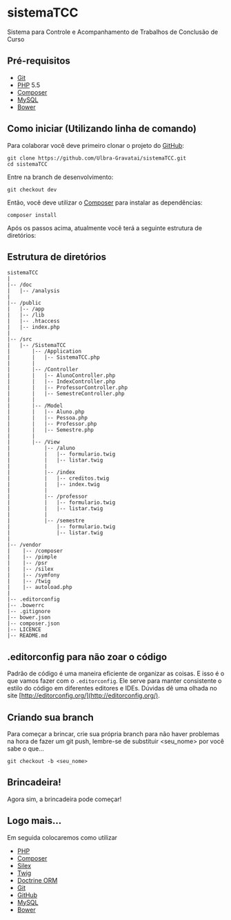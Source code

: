 # sistemaTCC
Sistema para Controle e Acompanhamento de Trabalhos de Conclusão de Curso

## Pré-requisitos
* [Git](https://git-scm.com)
* [PHP](http://php.net) 5.5
* [Composer](https://getcomposer.org)
* [MySQL](https://www.mysql.com)
* [Bower](http://bower.io)

## Como iniciar (Utilizando linha de comando)
Para colaborar você deve primeiro clonar o projeto do [GitHub](https://github.com/Ulbra-Gravatai/sistemaTCC/):
```
git clone https://github.com/Ulbra-Gravatai/sistemaTCC.git
cd sistemaTCC
```
Entre na branch de desenvolvimento:
```
git checkout dev
```
Então, você deve utilizar o [Composer](https://getcomposer.org) para instalar as dependências:
```
composer install
```
Após os passos acima, atualmente você terá a seguinte estrutura de diretórios:

## Estrutura de diretórios

```
sistemaTCC
|
|-- /doc
|   |-- /analysis
|
|-- /public
|   |-- /app
|   |-- /lib
|   |-- .htaccess
|   |-- index.php
|
|-- /src
|   |-- /SistemaTCC
|       |-- /Application
|       |   |-- SistemaTCC.php
|       |
|       |-- /Controller
|       |   |-- AlunoController.php
|       |   |-- IndexController.php
|       |   |-- ProfessorController.php
|       |   |-- SemestreController.php
|       |
|       |-- /Model
|       |   |-- Aluno.php
|       |   |-- Pessoa.php
|       |   |-- Professor.php
|       |   |-- Semestre.php
|       |
|       |-- /View
|           |-- /aluno
|           |   |-- formulario.twig
|           |   |-- listar.twig
|           |
|           |-- /index
|           |   |-- creditos.twig
|           |   |-- index.twig
|           |
|           |-- /professor
|           |   |-- formulario.twig
|           |   |-- listar.twig
|           |
|           |-- /semestre
|               |-- formulario.twig
|               |-- listar.twig
|
|-- /vendor
|    |-- /composer
|    |-- /pimple
|    |-- /psr
|    |-- /silex
|    |-- /symfony
|    |-- /twig
|    |-- autoload.php
|
|-- .editorconfig
|-- .bowerrc
|-- .gitignore
|-- bower.json
|-- composer.json
|-- LICENCE
|-- README.md
```

## .editorconfig para não zoar o código
Padrão de código é uma maneira eficiente de organizar as coisas. E isso é o que vamos fazer com o ``.editorconfig``. Ele serve para manter consistente o estilo do código em diferentes editores e IDEs.
Dúvidas dê uma olhada no site [http://editorconfig.org/](http://editorconfig.org/).

## Criando sua branch
Para começar a brincar, crie sua própria branch para não haver problemas na hora de fazer um git push, lembre-se de substituir <seu_nome> por você sabe o que...
```
git checkout -b <seu_nome>
```

## Brincadeira!
Agora sim, a brincadeira pode começar!

## Logo mais...
Em seguida colocaremos como utilizar
* [PHP](http://php.net)
* [Composer](https://getcomposer.org)
* [Silex](http://silex.sensiolabs.org)
* [Twig](http://twig.sensiolabs.org)
* [Doctrine ORM](http://docs.doctrine-project.org/projects/doctrine-orm/en/latest/)
* [Git](https://github.com)
* [GitHub](https://github.com)
* [MySQL](https://www.mysql.com)
* [Bower](http://bower.io)
